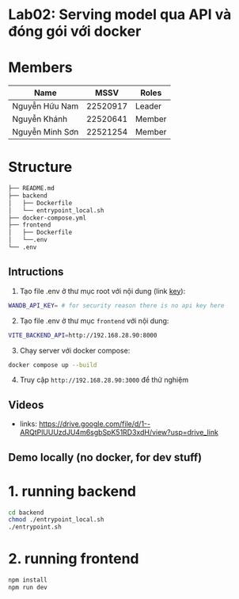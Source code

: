 # Lab02: Serving model qua API và đóng gói với docker

# Members
| Name                | MSSV      | Roles  |
|---------------------|-----------|--------|
| Nguyễn Hữu Nam      | 22520917  | Leader |
| Nguyễn Khánh        | 22520641  | Member |
| Nguyễn Minh Sơn        | 22521254  | Member |

# Structure
```bash
├── README.md
├── backend
│   ├── Dockerfile
│   └── entrypoint_local.sh
├── docker-compose.yml
├── frontend
│   ├── Dockerfile
│   └──.env
└── .env
```
## Intructions
1. Tạo file .env ở thư mục root với nội dung (link [key](https://drive.google.com/file/d/12J9SV2gm4PFg_6vuTpBw8j0bKCENeWzq/view?usp=sharing)):
```bash
WANDB_API_KEY= # for security reason there is no api key here
```
2. Tạo file .env ở thư mục `frontend` với nội dung:
```bash
VITE_BACKEND_API=http://192.168.28.90:8000
```
3. Chạy server với docker compose:
```bash
docker compose up --build
```
4. Truy cập `http://192.168.28.90:3000` để thử nghiệm

## Videos
- links: https://drive.google.com/file/d/1--ARQtPlUUUzdJU4m6sgbSpK51RD3xdH/view?usp=drive_link

## Demo locally (no docker, for dev stuff)
# 1. running backend
```bash
cd backend
chmod ./entrypoint_local.sh
./entrypoint.sh
```

# 2. running frontend
```bash 
npm install
npm run dev
```
